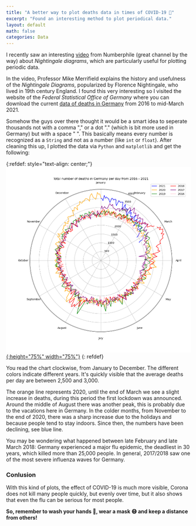 ```yaml
---
title: "A better way to plot deaths data in times of COVID-19 🦠"
excerpt: "Found an interesting method to plot periodical data."
layout: default
math: false
categories: Data
---
```


I recently saw an interesting [video](https://www.youtube.com/watch?v=VTdVPNvwULM&t=301s) from Numberphile (great channel by the way) about _Nightingale diagrams_, which are particularly useful for plotting periodic data. 

In the video, Professor Mike Merrifield explains the history and usefulness of the _Nightingale Diagrams_, popularized by Florence Nightingale, who lived in 19th century England. I found this very interesting so I visited the website of the _Federal Statistical Office of Germany_ where you can download the current [data of deaths in Germany](https://www.destatis.de/DE/Themen/Gesellschaft-Umwelt/Bevoelkerung/Sterbefaelle-Lebenserwartung/Tabellen/sonderauswertung-sterbefaelle.html) from 2016 to mid-March 2021.

Somehow the guys over there thought it would be a smart idea to seperate thousands not with a comma "," or a dot "." (which is bit more used in Germany) but with a space " ". This basically means every number is recognized as a `String` and not as a number (like `int` or `float`). After cleaning this up, I plotted the data via `Python` and `matplotlib` and get the following:

{:refdef: style="text-align: center;"}
[![](/assets/images/blog/Death_Rate_Day.png){:height="75%" width="75%"}](/assets/images/blog/Death_Rate_Day.png)
{: refdef}

You read the chart clockwise, from January to December. The different colors indicate different years. It's quickly visible that the average deaths per day are between 2,500 and 3,000.

The orange line represents 2020, until the end of March we see a slight increase in deaths, during this period the first lockdown was announced. Around the middle of August there was another peak, this is probably due to the vacations here in Germany. In the colder months, from November to the end of 2020, there was a sharp increase due to the holidays and because people tend to stay indoors. Since then, the numbers have been declining, see blue line.

You may be wondering what happened between late February and late March 2018: Germany experienced a major flu epidemic, the deadliest in 30 years, which killed more than 25,000 people. In general, 2017/2018 saw one of the most severe influenza waves for Germany.

### Conlusion

With this kind of plots, the effect of COVID-19 is much more visible, Corona does not kill many people quickly, but evenly over time, but it also shows that even the flu can be serious for most people.

**So, remember to wash your hands 🧼, wear a mask 😷 and keep a distance from others!**